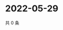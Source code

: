 # 2022-05-29

共 0 条

<!-- BEGIN WEIBO -->
<!-- 最后更新时间 Sun May 29 2022 13:16:38 GMT+0800 (China Standard Time) -->

<!-- END WEIBO -->
